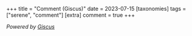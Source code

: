 +++
title = "Comment (Giscus)"
date = 2023-07-15
[taxonomies]
tags = ["serene", "comment"]
[extra]
comment = true
+++

*Powered by [Giscus](https://giscus.app)*
